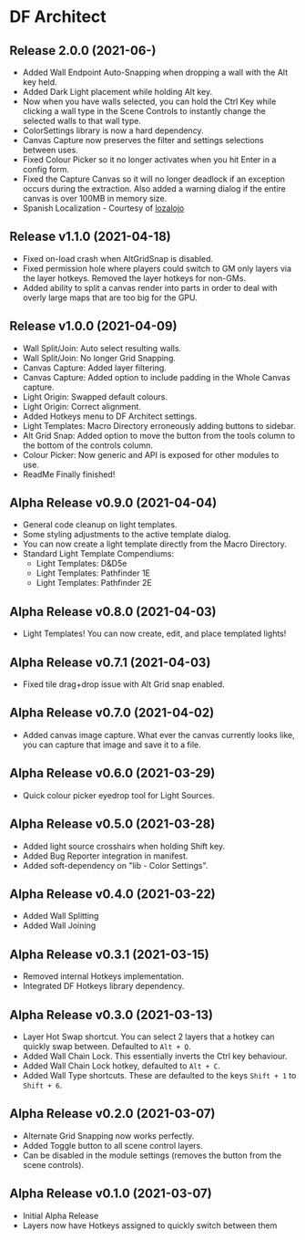 # DF Architect

## Release 2.0.0 (2021-06-)
- Added Wall Endpoint Auto-Snapping when dropping a wall with the Alt key held.
- Added Dark Light placement while holding Alt key.
- Now when you have walls selected, you can hold the Ctrl Key while clicking a wall type in the Scene Controls to instantly change the selected walls to that wall type.
- ColorSettings library is now a hard dependency.
- Canvas Capture now preserves the filter and settings selections between uses.
- Fixed Colour Picker so it no longer activates when you hit Enter in a config form.
- Fixed the Capture Canvas so it will no longer deadlock if an exception occurs during the extraction. Also added a warning dialog if the entire canvas is over 100MB in memory size.
- Spanish Localization - Courtesy of [lozalojo](https://github.com/lozalojo)

## Release v1.1.0 (2021-04-18)
- Fixed on-load crash when AltGridSnap is disabled.
- Fixed permission hole where players could switch to GM only layers via the layer hotkeys. Removed the layer hotkeys for non-GMs.
- Added ability to split a canvas render into parts in order to deal with overly large maps that are too big for the GPU.

## Release v1.0.0 (2021-04-09)
- Wall Split/Join: Auto select resulting walls.
- Wall Split/Join: No longer Grid Snapping.
- Canvas Capture: Added layer filtering.
- Canvas Capture: Added option to include padding in the Whole Canvas capture.
- Light Origin: Swapped default colours.
- Light Origin: Correct alignment.
- Added Hotkeys menu to DF Architect settings.
- Light Templates: Macro Directory erroneously adding buttons to sidebar.
- Alt Grid Snap: Added option to move the button from the tools column to the bottom of the controls column.
- Colour Picker: Now generic and API is exposed for other modules to use.
- ReadMe Finally finished!

## Alpha Release v0.9.0 (2021-04-04)
- General code cleanup on light templates.
- Some styling adjustments to the active template dialog.
- You can now create a light template directly from the Macro Directory.
- Standard Light Template Compendiums:
	- Light Templates: D&D5e
	- Light Templates: Pathfinder 1E
	- Light Templates: Pathfinder 2E

## Alpha Release v0.8.0 (2021-04-03)
- Light Templates! You can now create, edit, and place templated lights!

## Alpha Release v0.7.1 (2021-04-03)
- Fixed tile drag+drop issue with Alt Grid snap enabled.

## Alpha Release v0.7.0 (2021-04-02)
- Added canvas image capture. What ever the canvas currently looks like, you can capture that image and save it to a file.

## Alpha Release v0.6.0 (2021-03-29)
- Quick colour picker eyedrop tool for Light Sources.

## Alpha Release v0.5.0 (2021-03-28)
- Added light source crosshairs when holding Shift key.
- Added Bug Reporter integration in manifest.
- Added soft-dependency on "lib - Color Settings".

## Alpha Release v0.4.0 (2021-03-22)
- Added Wall Splitting
- Added Wall Joining

## Alpha Release v0.3.1 (2021-03-15)
- Removed internal Hotkeys implementation.
- Integrated DF Hotkeys library dependency.

## Alpha Release v0.3.0 (2021-03-13)
- Layer Hot Swap shortcut. You can select 2 layers that a hotkey can quickly swap between. Defaulted to `Alt + Q`.
- Added Wall Chain Lock. This essentially inverts the Ctrl key behaviour.
- Added Wall Chain Lock hotkey, defaulted to `Alt + C`.
- Added Wall Type shortcuts. These are defaulted to the keys `Shift + 1` to `Shift + 6`.

## Alpha Release v0.2.0 (2021-03-07)
- Alternate Grid Snapping now works perfectly.
- Added Toggle button to all scene control layers.
- Can be disabled in the module settings (removes the button from the scene controls).

## Alpha Release v0.1.0 (2021-03-07)
- Initial Alpha Release
- Layers now have Hotkeys assigned to quickly switch between them
